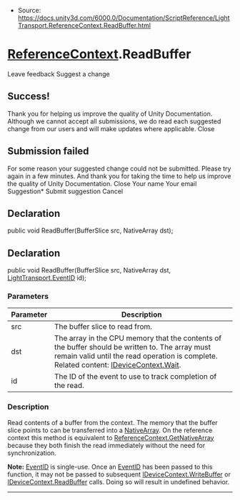 * Source: https://docs.unity3d.com/6000.0/Documentation/ScriptReference/LightTransport.ReferenceContext.ReadBuffer.html

#  [ReferenceContext](https://docs.unity3d.com/6000.0/Documentation/ScriptReference/LightTransport.ReferenceContext.html).ReadBuffer
Leave feedback
Suggest a change
## Success!
Thank you for helping us improve the quality of Unity Documentation. Although we cannot accept all submissions, we do read each suggested change from our users and will make updates where applicable.
Close
## Submission failed
For some reason your suggested change could not be submitted. Please <a>try again</a> in a few minutes. And thank you for taking the time to help us improve the quality of Unity Documentation.
Close
Your name Your email Suggestion* Submit suggestion
Cancel
## Declaration
public void ReadBuffer(BufferSlice<T> src, NativeArray<T> dst); 
## Declaration
public void ReadBuffer(BufferSlice<T> src, NativeArray<T> dst, [LightTransport.EventID](https://docs.unity3d.com/6000.0/Documentation/ScriptReference/LightTransport.EventID.html) id); 
### Parameters
Parameter | Description  
---|---  
src | The buffer slice to read from.  
dst | The array in the CPU memory that the contents of the buffer should be written to. The array must remain valid until the read operation is complete. Related content: [IDeviceContext.Wait](https://docs.unity3d.com/6000.0/Documentation/ScriptReference/LightTransport.IDeviceContext.Wait.html).  
id | The ID of the event to use to track completion of the read.  
### Description
Read contents of a buffer from the context.
The memory that the buffer slice points to can be transferred into a [NativeArray<T0>](https://docs.unity3d.com/6000.0/Documentation/ScriptReference/Unity.Collections.NativeArray_1.html). On the reference context this method is equivalent to [ReferenceContext.GetNativeArray](https://docs.unity3d.com/6000.0/Documentation/ScriptReference/LightTransport.ReferenceContext.GetNativeArray.html) because they both finish the read immediately without the need for synchronization.  
  
**Note:** [EventID](https://docs.unity3d.com/6000.0/Documentation/ScriptReference/LightTransport.EventID.html) is single-use. Once an [EventID](https://docs.unity3d.com/6000.0/Documentation/ScriptReference/LightTransport.EventID.html) has been passed to this function, it may not be passed to subsequent [IDeviceContext.WriteBuffer](https://docs.unity3d.com/6000.0/Documentation/ScriptReference/LightTransport.IDeviceContext.WriteBuffer.html) or [IDeviceContext.ReadBuffer](https://docs.unity3d.com/6000.0/Documentation/ScriptReference/LightTransport.IDeviceContext.ReadBuffer.html) calls. Doing so will result in undefined behavior.
* * *
